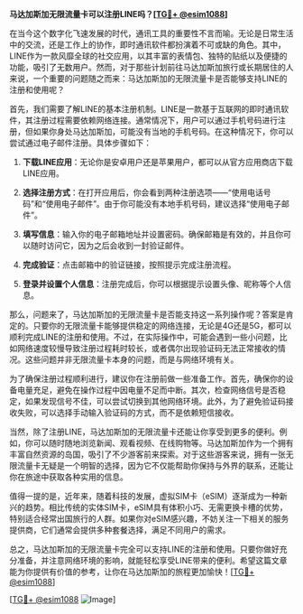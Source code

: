 **马达加斯加无限流量卡可以注册LINE吗？[[TG💪+ @esim1088](https://t.me/s/esim1088)]**

在当今这个数字化飞速发展的时代，通讯工具的重要性不言而喻。无论是日常生活中的交流，还是工作上的协作，即时通讯软件都扮演着不可或缺的角色。其中，LINE作为一款风靡全球的社交应用，以其丰富的表情包、独特的贴纸以及便捷的功能，吸引了无数用户。然而，对于那些计划前往马达加斯加旅行或长期居住的人来说，一个重要的问题随之而来：马达加斯加的无限流量卡是否能够支持LINE的注册和使用呢？

首先，我们需要了解LINE的基本注册机制。LINE是一款基于互联网的即时通讯软件，其注册过程需要依赖网络连接。通常情况下，用户可以通过手机号码进行注册，但如果你身处马达加斯加，可能没有当地的手机号码。在这种情况下，你可以尝试通过电子邮件注册。具体步骤如下：

1. **下载LINE应用**：无论你是安卓用户还是苹果用户，都可以从官方应用商店下载LINE应用。
   
2. **选择注册方式**：在打开应用后，你会看到两种注册选项——“使用电话号码”和“使用电子邮件”。由于你可能没有本地手机号码，建议选择“使用电子邮件”。

3. **填写信息**：输入你的电子邮箱地址并设置密码。确保邮箱是有效的，并且你可以随时访问它，因为之后会收到一封验证邮件。

4. **完成验证**：点击邮箱中的验证链接，按照提示完成注册流程。

5. **登录并设置个人信息**：注册完成后，你可以根据提示设置头像、昵称等个人信息。

那么，问题来了，马达加斯加的无限流量卡是否能支持这一系列操作呢？答案是肯定的。只要你的无限流量卡能够提供稳定的网络连接，无论是4G还是5G，都可以顺利完成LINE的注册和使用。不过，在实际操作中，可能会遇到一些小问题，比如网络速度较慢导致注册过程耗时较长，或者偶尔出现验证码无法正常接收的情况。这些问题并非无限流量卡本身的问题，而是与网络环境有关。

为了确保注册过程顺利进行，建议你在注册前做一些准备工作。首先，确保你的设备电量充足，避免在操作过程中因电量不足而中断。其次，检查网络信号是否稳定，如果发现信号不佳，可以尝试切换到其他网络环境。此外，为了避免验证码接收失败，可以选择手动输入验证码的方式，而不是依赖短信接收。

当然，除了注册LINE，马达加斯加的无限流量卡还能让你享受到更多的便利。例如，你可以随时随地浏览新闻、观看视频、在线购物等。马达加斯加作为一个拥有丰富自然资源的岛国，吸引了不少游客前来探索。对于这些游客来说，拥有一张无限流量卡无疑是一个明智的选择，因为它不仅能帮助你保持与外界的联系，还能让你在旅途中获取各种实用的信息。

值得一提的是，近年来，随着科技的发展，虚拟SIM卡（eSIM）逐渐成为一种新兴的趋势。相比传统的实体SIM卡，eSIM具有体积小巧、无需更换卡槽的优势，特别适合经常出国旅行的人群。如果你对eSIM感兴趣，不妨关注一下相关的服务提供商，它们通常会提供多种套餐选择，满足不同用户的需求。

总之，马达加斯加的无限流量卡完全可以支持LINE的注册和使用。只要你做好充分准备，并注意网络环境的影响，就能轻松享受LINE带来的便利。希望这篇文章能为你提供有价值的参考，让你在马达加斯加的旅程更加愉快！[[TG💪+ @esim1088](https://t.me/s/esim1088)]

[[TG💪+ @esim1088](https://t.me/s/esim1088) ![Image](https://i.postimg.cc/4NQfJmqS/Snipaste-2025-05-13-00-14-12.png)]